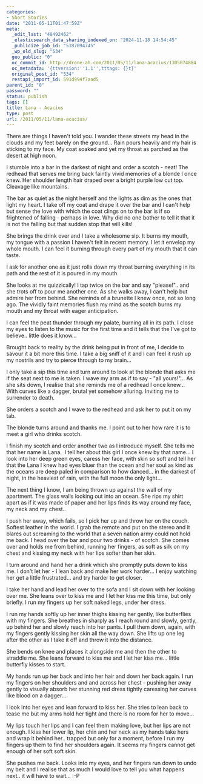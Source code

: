 ```yaml
---
categories:
- Short Stories
date: "2011-05-11T01:47:59Z"
meta:
  _edit_last: "48492462"
  _elasticsearch_data_sharing_indexed_on: "2024-11-18 14:54:45"
  _publicize_job_id: "5187094745"
  _wp_old_slug: "534"
  geo_public: "0"
  oc_commit_id: http://drone-ah.com/2011/05/11/lana-acacius/1305074884
  oc_metadata: '{ttversion:''1.1'',tttags: {}t}'
  original_post_id: "534"
  restapi_import_id: 591d994f7aad5
parent_id: "0"
password: ""
status: publish
tags: []
title: Lana - Acacius
type: post
url: /2011/05/11/lana-acacius/
---
```


There are things I haven't told you. I wander these streets my head in the
clouds and my feet barely on the ground... Rain pours heavily and my hair is
sticking to my face. My coat soaked and yet my throat as parched as the desert
at high noon.

I stumble into a bar in the darkest of night and order a scotch - neat! The
redhead that serves me bring back faintly vivid memories of a blonde I once
knew. Her shoulder length hair draped over a bright purple low cut top. Cleavage
like mountains.

The bar as quiet as the night herself and the lights as dim as the ones that
light my heart. I take off my coat and drape it over the bar and I can't help
but sense the love with which the coat clings on to the bar is if so frightened
of falling - perhaps in love. Why did no one bother to tell it that it is not
the falling but that sudden stop that will kills!

She brings the drink over and I take a wholesome sip. It burns my mouth, my
tongue with a passion I haven't felt in recent memory. I let it envelop my whole
mouth. I can feel it burning through every part of my mouth that it can taste.

<!--more-->

I ask for another one as it just rolls down my throat burning everything in its
path and the rest of it is poured in my mouth.

She looks at me quizzically! I tap twice on the bar and say "please!".. and she
trots off to pour me another one. As she walks away, I can't help but admire her
from behind. She reminds of a brunette I knew once, not so long ago. The vividly
faint memories flush my mind as the scotch burns my mouth and my throat with
eager anticipation.

I can feel the peat thunder through my palate, burning all in its path. I close
my eyes to listen to the music for the first time and it tells that the I've got
to believe.. little does it know...

Brought back to reality by the drink being put in front of me, I decide to
savour it a bit more this time. I take a big sniff of it and I can feel it rush
up my nostrils and try to pierce through to my brain...

I only take a sip this time and turn around to look at the blonde that asks me
if the seat next to me is taken. I wave my arm as if to say - "all yours!"... As
she sits down, I realise that she reminds me of a redhead I once knew... With
curves like a dagger, brutal yet somehow alluring. Inviting me to surrender to
death.

She orders a scotch and I wave to the redhead and ask her to put it on my tab.

The blonde turns around and thanks me. I point out to her how rare it is to meet
a girl who drinks scotch.

I finish my scotch and order another two as I introduce myself. She tells me
that her name is Lana.  I tell her about this girl I once knew by that name... I
look into her deep green eyes, caress her face, with skin so soft and tell her
that the Lana I knew had eyes bluer than the ocean and her soul as kind as the
oceans are deep paled in comparison to how danced... in the darkest of night, in
the heaviest of rain, with the full moon the only light...

The next thing I know, I am being thrown up against the wall of my apartment.
The glass walls looking out into an ocean. She rips my shirt apart as if it was
made of paper and her lips finds its way around my face, my neck and my chest..

I push her away, which fails, so I pick her up and throw her on the couch.
Softest leather in the world. I grab the remote and put on the stereo and it
blares out screaming to the world that a seven nation army could not hold me
back. I head over the bar and pour two drinks - of scotch. She comes over and
holds me from behind, running her fingers, as soft as silk on my chest and
kissing my neck with her lips softer than her skin.

I turn around and hand her a drink which she promptly puts down to kiss me. I
don't let her - I lean back and make her work harder... I enjoy watching her get
a little frustrated... and try harder to get closer.

I take her hand and lead her over to the sofa and I sit down with her looking
over me. She leans over to kiss me and I let her kiss me this time, but only
briefly. I run my fingers up her soft naked legs, under her dress.

I run my hands softly up her inner thighs kissing her gently, like butterflies
with my fingers. She breathes in sharply as I reach round and slowly, gently, up
behind her and slowly reach into her pants. I pull them down, again, with my
fingers gently kissing her skin all the way down. She lifts up one leg after the
other as I take it off and throw it into the distance.

She bends on knee and places it alongside me and then the other to straddle me.
She leans forward to kiss me and I let her kiss me... little butterfly kisses to
start.

My hands run up her back and into her hair and down her back again. I run my
fingers on her shoulders and and across her chest - pushing her away gently to
visually absorb her stunning red dress tightly caressing her curves like blood
on a dagger...

I look into her eyes and lean forward to kiss her. She tries to lean back to
tease me but my arms hold her tight and there is no room for her to move...

My lips touch her lips and I can feel them making love, but her lips are not
enough. I kiss her lower lip, her chin and her neck as my hands take hers and
wrap it behind her.. trapped but only for a moment, before I run my fingers up
them to find her shoulders again. It seems my fingers cannot get enough of her
soft soft skin.

She pushes me back. Looks into my eyes, and her fingers run down to undo my belt
and I realise that as much I would love to tell you what happens next.. it will
have to wait... :-P
